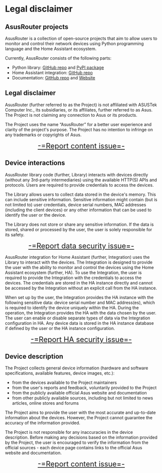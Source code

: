 # Legal disclaimer

## AsusRouter projects

AsusRouter is a collection of open-source projects that aim to allow users to monitor and control their network devices using Python programming language and the Home Assistant ecosystem.

Currently, AsusRouter consists of the following parts:

- Python library: [GitHub repo](https://github.com/Vaskivskyi/asusrouter) and [PyPI package](https://pypi.org/project/asusrouter/)
- Home Assistant integration: [GitHub repo](https://github.com/Vaskivskyi/ha-asusrouter)
- Documentation: [GitHub repo](https://github.com/Vaskivskyi/docs-asusrouter) and [Website](https://asusrouter.vaskivskyi.com/)

## Legal disclaimer

AsusRouter (further referred to as the Project) is not affiliated with ASUSTek Computer Inc., its subsidiaries, or its affiliates, further referred to as Asus. The Project is not claiming any connection to Asus or its products.

The Project uses the name “AsusRouter” for a better user experience and clarity of the project's purpose. The Project has no intention to infringe on any trademarks or copyrights of Asus.

<!-- Add a link to report legal issues -->
<div align="center" style="font-size:x-large"><a href="https://github.com/Vaskivskyi/docs-asusrouter/issues/new" target="_blank">-=Report content issue=-</a></div>

## Device interactions

AsusRouter library code (further, Library) interacts with devices directly (without any 3rd-party intermediaries) using the available HTTP(S) APIs and protocols. Users are required to provide credentials to access the devices.

The Library allows users to collect data stored in the device's memory. This can include sensitive information. Sensitive information might contain (but is not limited to) user credentials, device serial numbers, MAC addresses (including the client devices) or any other information that can be used to identify the user or the device.

The Library does not store or share any sensitive information. If the data is stored, shared or processed by the user, the user is solely responsible for its safety.

<div align="center" style="font-size:x-large"><a href="https://github.com/Vaskivskyi/asusrouter/issues/new" target="_blank">-=Report data security issue=-</a></div>

AsusRouter integration for Home Assistant (further, Integration) uses the Library to interact with the devices. The Integration is designed to provide the user with the ability to monitor and control the devices using the Home Assistant ecosystem (further, HA). To use the Integration, the user is required to provide the Integration with the credentials to access the devices. The credentials are stored in the HA instance directly and cannot be accessed by the Integration without an explicit call from the HA instance.

When set up by the user, the Integration provides the HA instance with the following sensitive data: device serial number and MAC address(es), which is required to identify the device uniquely within the HA. During the operation, the Integration provides the HA with the data chosen by the user. The user can enable or disable separate types of data via the Integration configuration in HA. Any device data is stored in the HA instance database if defined by the user or the HA instance configuration.

<div align="center" style="font-size:x-large"><a href="https://github.com/Vaskivskyi/ha-asusrouter/issues/new" target="_blank">-=Report HA security issue=-</a></div>

## Device description

The Project collects general device information (hardware and software specifications, available features, device images, etc.):

- from the devices available to the Project maintainers
- from the user's reports and feedback, voluntarily provided to the Project
- from the publicly available official Asus website and documentation
- from other publicly available sources, including but not limited to news articles, online stores and forums

The Project aims to provide the user with the most accurate and up-to-date information about the devices. However, the Project cannot guarantee the accuracy of the information provided.

The Project is not responsible for any inaccuracies in the device description. Before making any decisions based on the information provided by the Project, the user is encouraged to verify the information from the official sources - each device page contains links to the official Asus website and documentation.

<div align="center" style="font-size:x-large"><a href="https://github.com/Vaskivskyi/docs-asusrouter/issues/new" target="_blank">-=Report content issue=-</a></div>
